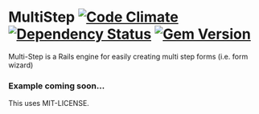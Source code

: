 # MultiStep [![Code Climate](https://codeclimate.com/github/rahult/multi-step.png)](https://codeclimate.com/github/rahult/multi-step) [![Dependency Status](https://gemnasium.com/rahult/multi-step.png)](https://gemnasium.com/rahult/multi-step) [![Gem Version](https://badge.fury.io/rb/multi-step.png)](http://badge.fury.io/rb/multi-step)

Multi-Step is a Rails engine for easily creating multi step forms (i.e. form wizard)

### Example coming soon…

This uses MIT-LICENSE.
